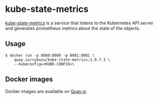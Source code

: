 kube-state-metrics
==================

[kube-state-metrics](https://github.com/kubernetes/kube-state-metrics) is a service that listens to the Kubernetes API server and generates prometheus metrics about the state of the objects.

Usage
-----

```console
$ docker run -p 8080:8080 -p 8081:8081 \
    quay.io/cybozu/kube-state-metrics:1.9.7.1 \
    --kubeconfig=<KUBE-CONFIG>\
```

Docker images
-------------

Docker images are available on [Quay.io](https://quay.io/repository/cybozu/kube-state-metrics)

